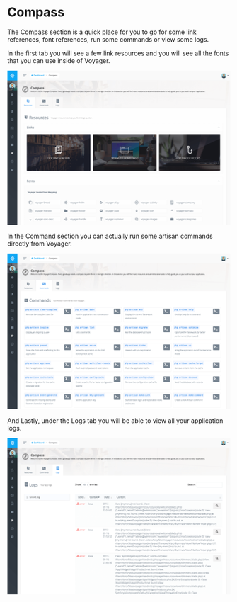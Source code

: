 # Compass

The Compass section is a quick place for you to go for some link references, font references, run some commands or view some logs.

In the first tab you will see a few link resources and you will see all the fonts that you can use inside of Voyager.

![](../.gitbook/assets/compass_1%20%281%29.png)

In the Command section you can actually run some artisan commands directly from Voyager.

![](../.gitbook/assets/compass_2%20%281%29.png)

And Lastly, under the Logs tab you will be able to view all your application logs.

![](../.gitbook/assets/compass_3.png)

